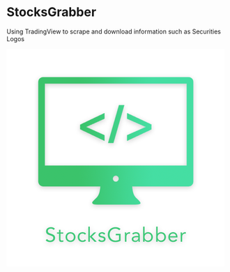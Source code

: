 # StocksGrabber
Using TradingView to scrape and download information such as Securities Logos

![logo](https://raw.githubusercontent.com/usamasaleem1/StocksGrabber/main/StocksGrabberLogo.png)
